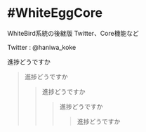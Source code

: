 #WhiteEggCore
======================

  WhiteBird系統の後継版
  Twitter、Core機能など

  Twitter : @haniwa_koke

進捗どうですか
>進捗どうですか
>>進捗どうですか
>>>進捗どうですか
>>>>進捗どうですか